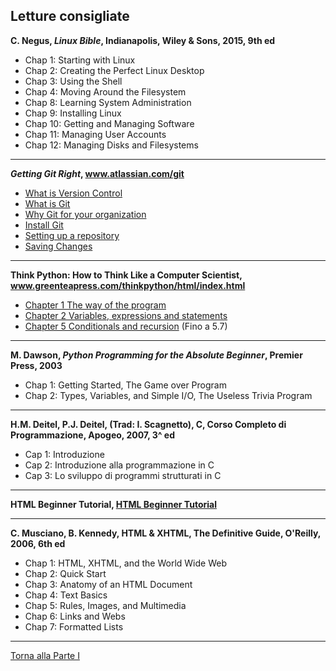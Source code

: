 ## Letture consigliate

**C. Negus, *Linux Bible*, Indianapolis, Wiley & Sons, 2015, 9th ed**

* Chap 1: Starting with Linux
* Chap 2: Creating the Perfect Linux Desktop
* Chap 3: Using the Shell
* Chap 4: Moving Around the Filesystem
* Chap 8: Learning System Administration
* Chap 9: Installing Linux
* Chap 10: Getting and Managing Software
* Chap 11: Managing User Accounts
* Chap 12: Managing Disks and Filesystems

---

***Getting Git Right*, <a href="https://www.atlassian.com/git">www.atlassian.com/git</a>**

* <a href="https://www.atlassian.com/git/tutorials/what-is-version-control">What is Version Control</a>
* <a href="https://www.atlassian.com/git/tutorials/what-is-git">What is Git</a>
* <a href="https://www.atlassian.com/git/tutorials/why-git">Why Git for your organization</a>
* <a href="https://www.atlassian.com/git/tutorials/install-git">Install Git</a>
* <a href="https://www.atlassian.com/git/tutorials/setting-up-a-repository">Setting up a repository</a>
* <a href="https://www.atlassian.com/git/tutorials/saving-changes">Saving Changes</a>

---

**Think Python: How to Think Like a Computer Scientist, <a href="http://www.greenteapress.com/thinkpython/html/index.html">www.greenteapress.com/thinkpython/html/index.html</a>**

* <a href="http://www.greenteapress.com/thinkpython/html/thinkpython002.html">Chapter 1  The way of the program</a>
* <a href="http://www.greenteapress.com/thinkpython/html/thinkpython003.html">Chapter 2  Variables, expressions and statements</a>
* <a href="http://www.greenteapress.com/thinkpython/html/thinkpython006.html">Chapter 5  Conditionals and recursion</a> (Fino a 5.7)

---

**M. Dawson, *Python Programming for the Absolute Beginner*, Premier Press, 2003**

* Chap 1: Getting Started, The Game over Program
* Chap 2: Types, Variables, and Simple I/O, The Useless Trivia Program

---

**H.M. Deitel, P.J. Deitel, (Trad: I. Scagnetto), C, Corso Completo di Programmazione, Apogeo, 2007, 3^ ed**

* Cap 1: Introduzione
* Cap 2: Introduzione alla programmazione in C
* Cap 3: Lo sviluppo di programmi strutturati in C

---

**HTML Beginner Tutorial, <a href="http://htmldog.com/guides/html/beginner/">HTML Beginner Tutorial</a>**

---

**C. Musciano, B. Kennedy, HTML & XHTML, The Definitive Guide, O'Reilly, 2006, 6th ed**

* Chap 1: HTML, XHTML, and the World Wide Web
* Chap 2: Quick Start
* Chap 3: Anatomy of an HTML Document
* Chap 4: Text Basics
* Chap 5: Rules, Images, and Multimedia
* Chap 6: Links and Webs
* Chap 7: Formatted Lists

---

<a href="/activities/1">Torna alla Parte I</a>
